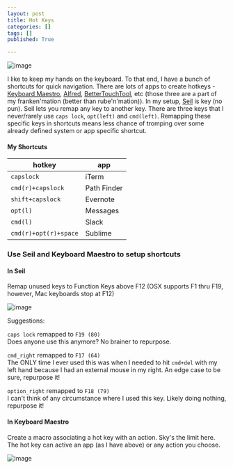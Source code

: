 ```yaml
---
layout: post
title: Hot Keys
categories: []
tags: []
published: True

---
```


![image](https://cloud.githubusercontent.com/assets/12622205/7895860/d776ae68-0671-11e5-83bb-b6c29a97d6b5.png)

I like to keep my hands on the keyboard. To that end, I have a bunch of shortcuts for quick navigation. There are lots of apps to create hotkeys - [Keyboard Maestro](http://www.keyboardmaestro.com/main/), [Alfred](http://www.alfredapp.com/), [BetterTouchTool](http://www.bettertouchtool.net/), etc (those three are a part of my franken'mation (better than rube'n'mation)). In my setup, [Seil](https://pqrs.org/osx/karabiner/seil.html.en) is key (no pun). Seil lets you remap any key to another key. There are three keys that I never/rarely use `caps lock`, `opt(left)` and `cmd(left)`. Remapping these specific keys in shortcuts means less chance of tromping over some already defined system or app specific shortcut.

#### My Shortcuts

|**hotkey** | **app**|
|---------------------|---------------|
|`capslock`| iTerm|
|`cmd(r)+capslock`| Path Finder|
|`shift+capslock`| Evernote|
|`opt(l)`| Messages|
|`cmd(l)`| Slack|
|`cmd(r)+opt(r)+space`| Sublime|


<!-- |`opt-r`| help file| -->

### Use Seil and Keyboard Maestro to setup shortcuts

#### In Seil

Remap unused keys to Function Keys above F12 (OSX supports F1 thru F19, however, Mac keyboards stop at F12)

![image](https://cloud.githubusercontent.com/assets/12622205/7895643/9fa2d7c8-0667-11e5-9f44-4f3ac9d9bfd9.png)

Suggestions:

`caps lock` remapped to `F19 (80)`<br>
Does anyone use this anymore? No brainer to repurpose.

`cmd_right` remapped to `F17 (64)`<br>
The ONLY time I ever used this was when I needed to hit `cmd+del` with my left hand because I had an external mouse in my right. An edge case to be sure, repurpose it!

`option_right` remapped to `F18 (79)`<br>
I can't think of any circumstance where I used this key. Likely doing nothing, repurpose it!


#### In Keyboard Maestro

Create a macro associating a hot key with an action. Sky's the limit here. The hot key can active an app (as I have above) or any action you choose.

![image](https://cloud.githubusercontent.com/assets/12622205/7895639/78b57328-0667-11e5-9e09-42d7ca2f1bea.png)



